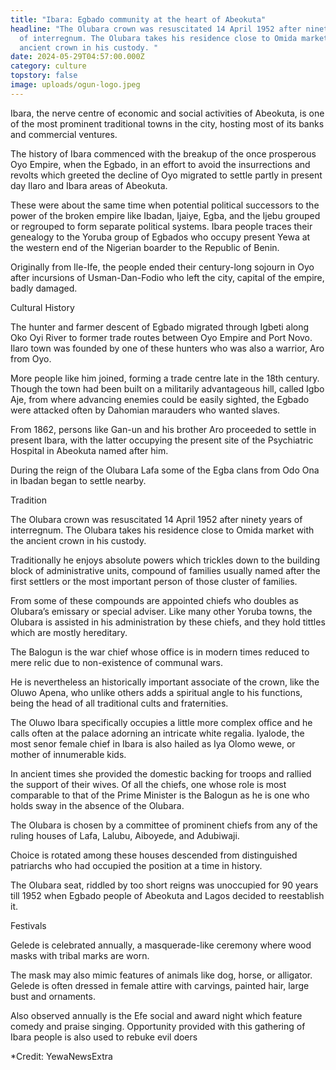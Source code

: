 ```yaml
---
title: "Ibara: Egbado community at the heart of Abeokuta"
headline: "The Olubara crown was resuscitated 14 April 1952 after ninety years
  of interregnum. The Olubara takes his residence close to Omida market with the
  ancient crown in his custody. "
date: 2024-05-29T04:57:00.000Z
category: culture
topstory: false
image: uploads/ogun-logo.jpeg
---
```

Ibara, the nerve centre of economic and social activities of Abeokuta, is one of the most prominent traditional towns in the city, hosting most of its banks and commercial ventures. 



The history of Ibara commenced with the breakup of the once prosperous Oyo Empire, when the Egbado, in an effort to avoid the insurrections and revolts which greeted the decline of Oyo migrated to settle partly in present day Ilaro and Ibara areas of Abeokuta. 



These were about the same time when potential political successors to the power of the broken empire like Ibadan, Ijaiye, Egba, and the Ijebu grouped or regrouped to form separate political systems. Ibara people traces their genealogy to the Yoruba group of Egbados who occupy present Yewa at the western end of the Nigerian boarder to the Republic of Benin. 



Originally from Ile-Ife, the people ended their century-long sojourn in Oyo after incursions of Usman-Dan-Fodio who left the city, capital of the empire, badly damaged.

 

Cultural History



The hunter and farmer descent of Egbado migrated through Igbeti along Oko Oyi River to former trade routes between Oyo Empire and Port Novo. Ilaro town was founded by one of these hunters who was also a warrior, Aro from Oyo.



 More people like him joined, forming a trade centre late in the 18th century. Though the town had been built on a militarily advantageous hill, called Igbo Aje, from where advancing enemies could be easily sighted, the Egbado were attacked often by Dahomian marauders who wanted slaves. 



From 1862, persons like Gan-un and his brother Aro proceeded to settle in present Ibara, with the latter occupying the present site of the Psychiatric Hospital in Abeokuta named after him. 



During the reign of the Olubara Lafa some of the Egba clans from Odo Ona in Ibadan began to settle nearby.

 

Tradition



The Olubara crown was resuscitated 14 April 1952 after ninety years of interregnum. The Olubara takes his residence close to Omida market with the ancient crown in his custody. 



Traditionally he enjoys absolute powers which trickles down to the building block of administrative units, compound of families usually named after the first settlers or the most important person of those cluster of families. 



From some of these compounds are appointed chiefs who doubles as Olubara’s emissary or special adviser. Like many other Yoruba towns, the Olubara is assisted in his administration by these chiefs, and they hold tittles which are mostly hereditary. 



The Balogun is the war chief whose office is in modern times reduced to mere relic due to non-existence of communal wars. 



He is nevertheless an historically important associate of the crown, like the Oluwo Apena, who unlike others adds a spiritual angle to his functions, being the head of all traditional cults and fraternities. 



The Oluwo Ibara specifically occupies a little more complex office and he calls often at the palace adorning an intricate white regalia. Iyalode, the most senor female chief in Ibara is also hailed as Iya Olomo wewe, or mother of innumerable kids.



In ancient times she provided the domestic backing for troops and rallied the support of their wives. Of all the chiefs, one whose role is most comparable to that of the Prime Minister is the Balogun as he is one who holds sway in the absence of the Olubara.



The Olubara is chosen by a committee of prominent chiefs from any of the ruling houses of Lafa, Lalubu, Aiboyede, and Adubiwaji. 



Choice is rotated among these houses descended from distinguished patriarchs who had occupied the position at a time in history.



The Olubara seat, riddled by too short reigns was unoccupied for 90 years till 1952 when Egbado people of Abeokuta and Lagos decided to reestablish it.

 

Festivals



Gelede is celebrated annually, a masquerade-like ceremony where wood masks with tribal marks are worn.



The mask may also mimic features of animals like dog, horse, or alligator. Gelede is often dressed in female attire with carvings, painted hair, large bust and ornaments. 



Also observed annually is the Efe social and award night which feature comedy and praise singing. Opportunity provided with this gathering of Ibara people is also used to rebuke evil doers



\*Credit: YewaNewsExtra
